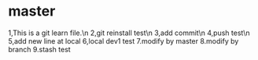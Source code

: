 # master

1,This is a git learn file.\n
2,git reinstall test\n
3,add commit\n
4,push test\n
5,add new line at local
6,local dev1 test
7.modify by master
8.modify by branch
9.stash test 